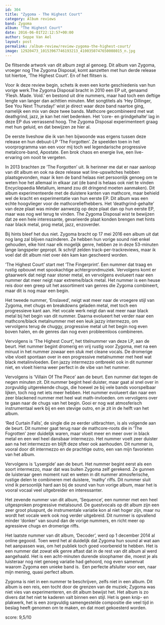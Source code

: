 ```yaml
---
id: 304
title: "Zygoma - The Highest Court"
category: Album reviews
band: Zygoma
album: "The Highest Court"
date: 2016-06-01T22:12:57+00:00
author: Seppe Van Ael
layout: post
permalink: /album-review/review-zygoma-the-highest-court/
image: 12920473_10153967746193213_4100350747650008015_n.jpg
---
```

De flitsende artwork van dit album zegt al genoeg. Dit album van Zygoma, vroeger nog The Zygoma Disposal, komt aanzetten met hun derde release tot hiertoe, ‘The Highest Court’. En of het flitsen is.

Voor ik deze review begin, schets ik even een korte geschiedenis van hun vorige werk.The Zygoma Disposal bracht in 2010 een EP uit, genaamd ‘Flesh. Made. Void.’ en bestond uit drie nummers, maar had toch een deftige lengte van langer dan achttien minuten. Met songtitels als ‘Hey Dillinger, See You Next Thursday!’ wist je direct waar deze band naartoe ging, namelijk een mix van deze twee bands. Mathcore gecombineerd met wat deathgrind, jazz, je kan het niet bedenken. Het ‘core- en grindgehalte’ lag in deze EP dus verrassend hoog. The Zygoma Disposal experimenteert graag met hun geluid, en dat bewijzen ze hier al.

De eerste liveshow die ik van hen bijwoonde was ergens tussen deze release en hun debuut-LP ‘The Forgotten’. Ze speelden toen in het voorprogramma van een voor mij toch wel legendarische progressive metalcore-band, Apostate. Een brok chaos en energie live, een live-ervaring om nooit te vergeten.

In 2013 brachten ze ‘The Forgotten’ uit. Ik herinner me dat er naar aanloop van dit album en ook na deze release wat line-upswitches hebben plaatsgevonden, maar ik ken de band helaas niet persoonlijk genoeg om te weten hoe het allemaal in elkaar zat (de band is helaas ook niet te vinden Encyclopaedia Metallum, iemand zou dit dringend moeten aanmaken). Dit album experimenteerde met de duistere kanten van mathcore, maar behield wel de kracht en experimentatie van hun eerste EP. Dit album was een echte hoogvlieger voor de mathcoreliefhebbers. Het ‘deathgrind-gehalte’ van deze plaat was minder aanwezig op deze plaat dan op hun eerste EP, maar was nog wel terug te vinden. The Zygoma Disposal wist te bewijzen dat ze een hele interessante, gevarieerde plaat konden brengen met hints naar black metal, prog metal, jazz, enzoverder.

Bij hints bleef het dus niet. Zygoma bracht op 17 mei 2016 een album uit dat nog lang zal blijven nazinderen. Ze hebben hun vorige sound niet enkel gehouden, elke hint naar elk mogelijk genre, hebben ze in deze 53-minuten lange langspeler gepropt. Ik schrijf zelden track-per-trackreviews, maar ik voel dat dit album niet over één kam kan gescheerd worden.

‘The Highest Court’ start met ‘The Fingerprint’. Een nummer dat traag en rustig opbouwt met spookachtige achtergrondmuziek. Vervolgens komt er gitaarwerk dat neigt naar stoner metal, en vervolgens evolueert naar een nummer dat meer neigt naar extreme/black metal. Het nummer is een heuse reis door een greep uit het assortiment van genres die Zygoma combineert, maar dit is nog maar een begin.

Het tweede nummer, ‘Enslaved’, neigt wat meer naar de vroegere stijl van Zygoma, met chugs en breakdowns geladen metal, met toch een progressieve kant aan. Het vocale werk neigt dan wat meer naar black metal bij het begin van dit nummer. Daarna evolueert het verder naar een mathcore/black metalnummer met een leuk jazzy intermezzo, om vervolgens terug de chuggy, progressive metal uit het begin nog even boven halen, en de genres dan nog even probleemloos combineren.

Vervolgens is ‘The Highest Court’, het titelnummer van deze LP, aan de beurt. Het nummer begint dromerig en vrij rustig voor Zygoma, met na een minuut in het nummer zowaar een stuk met cleane vocals. De dromerige vibe vloeit spontaan over in een progressive metalnummer met heel wat black metalinvloeden. Een jazzy intermezzo ontbreekt ook in dit nummer niet, en vloeit hierna weer perfect in de vibe van het nummer.

Vervolgens is ‘Villain Of The Piece’ aan de beurt. Een nummer dat tegen de negen minuten zit. Dit nummer begint heel duister, maar gaat al snel over in zorgvuldig uitgerekende chugs, die hoewel ze bij vele bands voorspelbaar lijken, toch nog net iets meer hebben. Het nummer evolueert dan naar een zeer blackened nummer met heel wat math-invloeden. om vervolgens over te gaan naar de chugs van het begin. Gooi er nog wat atmosferisch instrumentaal werk bij en een stevige outro, en je zit in de helft van het album.

‘Red Curtain Falls’, de single die ze eerder uitbrachten, is als volgende aan de beurt. Dit nummer gaat terug naar de mathcore-roots die in ‘The Fogrotten’ zeer duidelijk waren, maar vloeit meer en meer over in black metal en een wel heel dansbaar intermezzo. Het nummer voelt zeer duister aan na het intermezzo en blijft deze sfeer ook aanhouden. Dit nummer is, vooral door dit intermezzo en de prachtige outro, een van mijn favorieten van het album.

Vervolgens is ‘Lysergide’ aan de beurt. Het nummer begint eerst als een soort intermezzo, maar dat was buiten Zygoma zelf gerekend. Ze gunnen de luisteraar geen moment rust en weten in dit nummer atmosferische, rustige delen te combineren met duistere, ‘mathy’ riffs. Dit nummer sluit vind ik persoonlijk hard aan bij de sound van hun vorige album, maar het is vooral vocaal veel uitgebreider en interessanter.

Het zevende nummer van dit album, ‘Sequence’, een nummer met een heel uitgesproken progressive metalsound. De guestvocals op dit album zijn een zeer groot pluspunt, de instrumentale variatie kon al niet hoger zijn, maar nu wordt het vocale werk ook nog verder uitgebreid. Dit nummer is opvallend minder ‘donker’ van sound dan de vorige nummers, en richt meer op agressieve chugs en dromerige riffs.

Het laatste nummer van dit album, ‘Decoder’, werd op 1 december 2014 al online gegooid. Toen werd het al duidelijk dat Zygoma hun sound al wat aan het aanpassen was, om het publiek toch goed voorbereid te hebben. Het is een nummer dat zowat elk genre aftast dat in de rest van dit album al werd aangehaald. Het is een acht-minuten durende sloophamer die, moest je als luisteraar nog niet genoeg variatie had gehoord, nog even samenvat waarom Zygoma een unieke band is.  Een perfecte afsluiter voor een, naar mijn mening, quasi perfect album.

Zygoma is niet in een nummer te beschrijven, zelfs niet in een album. Dit album is een reis, een tocht door de grenzen van de muziek; Zygoma was niet vies van experimenteren, en dit album bewijst het. Het album is zo divers dat het niet te kaderen valt binnen een stijl. Het is geen knip- en plakwerk, het is een zorgvuldig samengestelde compositie die veel tijd in beslag heeft genomen om te maken, en dat moet gekoesterd worden.

score: 9,5/10
